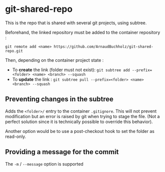 # git-shared-repo

This is the repo that is shared with several git projects, using subtree.

Beforehand, the linked repository must be added to the container repository :

`git remote add <name> https://github.com/ArnaudBuchholz/git-shared-repo.git`

Then, depending on the container project state :

* To **create** the link (folder must not exist): `git subtree add --prefix=<folder> <name> <branch> --squash`
* To **update** the link : `git subtree pull --prefix=<folder> <name> <branch> --squash`

## Preventing changes in the subtree

Adds the `<folder>/` entry to the container `.gitignore`.
This will not prevent modification but an error is raised by git when trying to stage the file.
(Not a perfect solution since it is technically possible to override this behavior).

Another option would be to use a post-checkout hook to set the folder as read-only.

## Providing a message for the commit

The `-m` / `--message` option is supported
